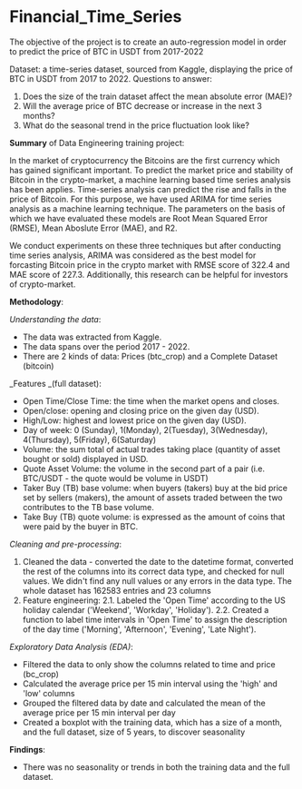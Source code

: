 # Financial_Time_Series
The objective of the project is to create an auto-regression model in order to predict the price of BTC in USDT from 2017-2022

Dataset: a time-series dataset, sourced from Kaggle, displaying the price of BTC in USDT from 2017 to 2022.
Questions to answer: 
1. Does the size of the train dataset affect the mean absolute error (MAE)?
2. Will the average price of BTC decrease or increase in the next 3 months?
3. What do the seasonal trend in the price fluctuation look like?


**Summary** of Data Engineering training project:

In the market of cryptocurrency the Bitcoins are the first currency which has gained significant important.
To predict the market price and stability of Bitcoin in the crypto-market, a machine learning based time series analysis has been applies.
Time-series analysis can predict the rise and falls in the price of Bitcoin. For this purpose, we have used ARIMA for time series analysis as a machine learning technique. The parameters on the basis of which we have evaluated these models are Root Mean Squared Error (RMSE), Mean Aboslute Error (MAE), and R2. 

We conduct experiments on these three techniques but after conducting time series analysis, ARIMA was considered as the best model for forcasting Bitcoin price in the crypto market with RMSE score of 322.4 and MAE score of 227.3.
Additionally, this research can be helpful for investors of crypto-market.

**Methodology**:

_Understanding the data_:
- The data was extracted from Kaggle.
- The data spans over the period 2017 - 2022.
- There are 2 kinds of data: Prices (btc_crop) and a Complete Dataset (bitcoin)

_Features _(full dataset):
- Open Time/Close Time: the time when the market opens and closes.
- Open/close: opening and closing price on the given day (USD).
- High/Low: highest and lowest price on the given day (USD).
- Day of week: 0 (Sunday), 1(Monday), 2(Tuesday), 3(Wednesday), 4(Thursday), 5(Friday), 6(Saturday)
- Volume: the sum total of actual trades taking place (quantity of asset bought or sold) displayed in USD.
- Quote Asset Volume: the volume in the second part of a pair (i.e. BTC/USDT - the quote would be volume in USDT)
- Taker Buy (TB) base volume: when buyers (takers) buy at the bid price set by sellers (makers), the amount of assets traded between the two contributes to the TB base volume.
- Take Buy (TB) quote volume: is expressed as the amount of coins that were paid by the buyer in BTC.

_Cleaning and pre-processing_:
1. Cleaned the data - converted the date to the datetime format, converted the rest of the columns into its correct data type, and checked for null values.
We didn't find any null values or any errors in the data type. The whole dataset has 162583 entries and 23 columns
2. Feature engineering:
2.1. Labeled the 'Open Time' according to the US holiday calendar ('Weekend', 'Workday', 'Holiday').
2.2. Created a function to label time intervals in 'Open Time' to assign the description of the day time ('Morning', 'Afternoon', 'Evening', 'Late Night').

_Exploratory Data Analysis (EDA)_:
- Filtered the data to only show the columns related to time and price (bc_crop)
- Calculated the average price per 15 min interval using the 'high' and 'low' columns
- Grouped the filtered data by date and calculated the mean of the average price per 15 min interval per day
- Created a boxplot with the training data, which has a size of a month, and the full dataset, size of 5 years, to discover seasonality

**Findings**:
- There was no seasonality or trends in both the training data and the full dataset.
